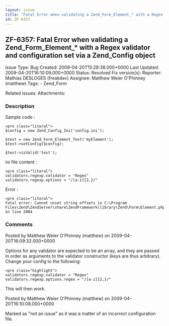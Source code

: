 ```yaml
---
layout: issue
title: "Fatal Error when validating a Zend_Form_Element_* with a Regex validator and configuration set via a Zend_Config object"
id: ZF-6357
---
```


ZF-6357: Fatal Error when validating a Zend\_Form\_Element\_\* with a Regex validator and configuration set via a Zend\_Config object
-------------------------------------------------------------------------------------------------------------------------------------

 Issue Type: Bug Created: 2009-04-20T15:28:38.000+0000 Last Updated: 2009-04-20T16:10:09.000+0000 Status: Resolved Fix version(s): 
 Reporter:  Mathias DESLOGES (freakdev)  Assignee:  Matthew Weier O'Phinney (matthew)  Tags: - Zend\_Form
 
 Related issues: 
 Attachments: 
### Description

Sample code :

 
    <pre class="literal">
    $config = new Zend_Config_Ini('config.ini');
    
    $test = new Zend_Form_Element_Text('myElement');
    $test->setConfig($config);
    
    $test->isValid('test');


ini file content :

 
    <pre class="literal">
    validators.regexp.validator = "Regex"
    validators.regexp.options = "/[a-z]{2,}/"


Error :

 
    <pre class="literal">
    Fatal error: Cannot unset string offsets in C:\Program Files\Zend\ZendServer\share\ZendFramework\library\Zend\Form\Element.php on line 2004


 

 

### Comments

Posted by Matthew Weier O'Phinney (matthew) on 2009-04-20T16:09:32.000+0000

Options for any validator are expected to be an array, and they are passed in order as arguments to the validator constructor (keys are thus arbitrary). Change your config to the following:

 
    <pre class="highlight">
    validators.regexp.validator = "Regex"
    validators.regexp.options.regex = "/[a-z]{2,}/"


This will then work.

 

 

Posted by Matthew Weier O'Phinney (matthew) on 2009-04-20T16:10:08.000+0000

Marked as "not an issue" as it was a matter of an incorrect configuration file.

 

 